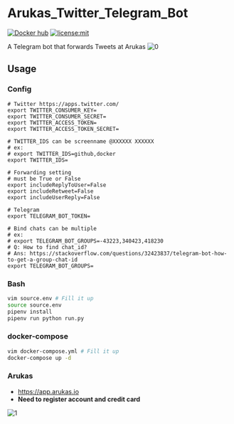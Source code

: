 # Arukas_Twitter_Telegram_Bot
[![Docker hub](https://dockerbuildbadges.quelltext.eu/status.svg?organization=sean2525&repository=arukas_twitter_telegram_bot)](https://hub.docker.com/r/sean2525/arukas_twitter_telegram_bot/builds/)
[![license:mit](https://img.shields.io/badge/license-mit-blue.svg)](https://opensource.org/licenses/MIT)

A Telegram bot that forwards Tweets at Arukas
![0](https://i.imgur.com/qcgbW6Y.gif)

## Usage
### Config
``` env
# Twitter https://apps.twitter.com/
export TWITTER_CONSUMER_KEY=
export TWITTER_CONSUMER_SECRET=
export TWITTER_ACCESS_TOKEN=
export TWITTER_ACCESS_TOKEN_SECRET=

# TWITTER_IDS can be screenname @XXXXXX XXXXXX
# ex:
# export TWITTER_IDS=github,docker
export TWITTER_IDS=

# Forwarding setting
# must be True or False
export includeReplyToUser=False
export includeRetweet=False
export includeUserReply=False

# Telegram
export TELEGRAM_BOT_TOKEN=

# Bind chats can be multiple 
# ex:
# export TELEGRAM_BOT_GROUPS=-43223,340423,418230
# Q: How to find chat_id?
# Ans: https://stackoverflow.com/questions/32423837/telegram-bot-how-to-get-a-group-chat-id
export TELEGRAM_BOT_GROUPS=
```

### Bash
``` bash
vim source.env # Fill it up
source source.env
pipenv install
pipenv run python run.py
```

### docker-compose
``` bash
vim docker-compose.yml # Fill it up
docker-compose up -d
```

### Arukas
* https://app.arukas.io  
* **Need to register account and credit card**

![1](https://i.imgur.com/Nf6VncJ.png)

